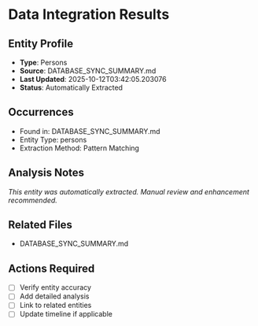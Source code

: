 # Data Integration Results

## Entity Profile
- **Type**: Persons
- **Source**: DATABASE_SYNC_SUMMARY.md
- **Last Updated**: 2025-10-12T03:42:05.203076
- **Status**: Automatically Extracted

## Occurrences
- Found in: DATABASE_SYNC_SUMMARY.md
- Entity Type: persons
- Extraction Method: Pattern Matching

## Analysis Notes
*This entity was automatically extracted. Manual review and enhancement recommended.*

## Related Files
- DATABASE_SYNC_SUMMARY.md

## Actions Required
- [ ] Verify entity accuracy
- [ ] Add detailed analysis
- [ ] Link to related entities
- [ ] Update timeline if applicable
